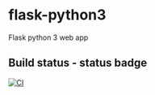 # flask-python3
Flask python 3 web app

## Build status - status badge
[![CI](https://github.com/azurespeedup/flask-python3/actions/workflows/main.yml/badge.svg)](https://github.com/azurespeedup/flask-python3/actions/workflows/main.yml)
